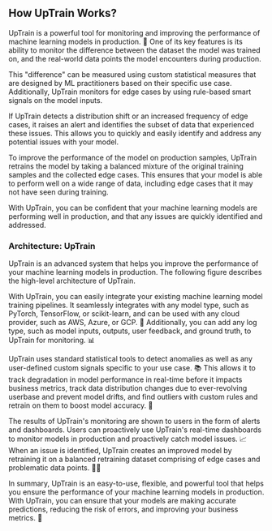 ## How UpTrain Works?

UpTrain is a powerful tool for monitoring and improving the performance of machine learning models in production. 🚀 One of its key features is its ability to monitor the difference between the dataset the model was trained on, and the real-world data points the model encounters during production.

This "difference" can be measured using custom statistical measures that are designed by ML practitioners based on their specific use case. Additionally, UpTrain monitors for edge cases by using rule-based smart signals on the model inputs.

If UpTrain detects a distribution shift or an increased frequency of edge cases, it raises an alert and identifies the subset of data that experienced these issues. This allows you to quickly and easily identify and address any potential issues with your model.

To improve the performance of the model on production samples, UpTrain retrains the model by taking a balanced mixture of the original training samples and the collected edge cases. This ensures that your model is able to perform well on a wide range of data, including edge cases that it may not have seen during training.

With UpTrain, you can be confident that your machine learning models are performing well in production, and that any issues are quickly identified and addressed. 

### Architecture: UpTrain

UpTrain is an advanced system that helps you improve the performance of your machine learning models in production. The following figure describes the high-level architecture of UpTrain.



With UpTrain, you can easily integrate your existing machine learning model training pipelines. It seamlessly integrates with any model type, such as PyTorch, TensorFlow, or scikit-learn, and can be used with any cloud provider, such as AWS, Azure, or GCP. 🔌 Additionally, you can add any log type, such as model inputs, outputs, user feedback, and ground truth, to UpTrain for monitoring. 📊

UpTrain uses standard statistical tools to detect anomalies as well as any user-defined custom signals specific to your use case. 📚 This allows it to track degradation in model performance in real-time before it impacts business metrics, track data distribution changes due to ever-revolving userbase and prevent model drifts, and find outliers with custom rules and retrain on them to boost model accuracy. 🚨

The results of UpTrain's monitoring are shown to users in the form of alerts and dashboards. Users can proactively use UpTrain's real-time dashboards to monitor models in production and proactively catch model issues. 📈 When an issue is identified, UpTrain creates an improved model by retraining it on a balanced retraining dataset comprising of edge cases and problematic data points. 🧑‍💻

In summary, UpTrain is an easy-to-use, flexible, and powerful tool that helps you ensure the performance of your machine learning models in production. With UpTrain, you can ensure that your models are making accurate predictions, reducing the risk of errors, and improving your business metrics. 💯